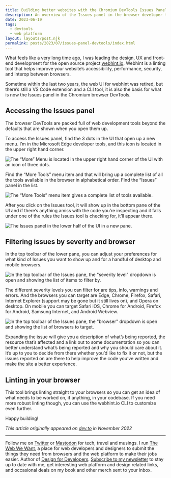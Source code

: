 ```yaml
---
title: Building better websites with the Chromium DevTools Issues Panel
description: An overview of the Issues panel in the browser developer tools
date: 2023-06-19
tags:
  - devtools
  - web platform
layout: layouts/post.njk
permalink: posts/2023/07/issues-panel-devtools/index.html
---
```


What feels like a very long time ago, I was leading the design, UX and front-end development for the open source project [webhint.io](https://webhint.io). Webhint is a linting tool that helps improve your website’s accessibility, performance, security, and interop between browsers.

Sometime within the last two years, the web UI for webhint was retired, but there’s still a VS Code extension and a CLI tool, it is also the basis for what is now the Issues panel in the Chromium browser DevTools.

## Accessing the Issues panel
The browser DevTools are packed full of web development tools beyond the defaults that are shown when you open them up.

To access the Issues panel, find the 3 dots in the UI that open up a new menu. I’m in the Microsoft Edge developer tools, and this icon is located in the upper right hand corner.


![The “More” Menu is located in the upper right hand corner of the UI with an icon of three dots.](https://dev-to-uploads.s3.amazonaws.com/uploads/articles/4yjbxajmdjbawd195ysw.png)


Find the “More Tools” menu item and that will bring up a complete list of all the tools available in the browser in alphabetical order. Find the “Issues” panel in the list.


![The “More Tools” menu item gives a complete list of tools available.](https://dev-to-uploads.s3.amazonaws.com/uploads/articles/jpue44vdyyen6d5vylcq.png)

After you click on the Issues tool, it will show up in the bottom pane of the UI and if there’s anything amiss with the code you’re inspecting and it falls under one of the rules the Issues tool is checking for, it’ll appear there.



![The Issues panel in the lower half of the UI in a new pane.](https://dev-to-uploads.s3.amazonaws.com/uploads/articles/9s7l2wr1l2yyvmbj3cyu.png)


## Filtering issues by severity and browser

In the top toolbar of the lower pane, you can adjust your preferences for what kind of Issues you want to show up and for a handful of desktop and mobile browsers.


![In the top toolbar of the Issues pane, the "severity level" dropdown is open and showing the list of items to filter by.](https://dev-to-uploads.s3.amazonaws.com/uploads/articles/twtt14uxfcs8vdj2j7hp.png)

The different severity levels you can filter for are tips, info, warnings and errors. And the browsers you can target are Edge, Chrome, Firefox, Safari, Internet Explorer (support may be gone but it still lives on), and Opera on desktop. On mobile you can target Safari iOS, Chrome for Android, Firefox for Android, Samsung Internet, and Android Webview.


![In the top toolbar of the Issues pane, the "browser" dropdown is open and showing the list of browsers to target.](https://dev-to-uploads.s3.amazonaws.com/uploads/articles/253642jytvc9u6b7b26d.png)

Expanding the issue will give you a description of what’s being reported, the resource that’s affected and a link out to some documentation so you can better understand what’s being reported and why you should care about it. It’s up to you to decide from there whether you’d like to fix it or not, but the issues reported on are there to help improve the code you’ve written and make the site a better experience.

## Linting in your browser
This tool brings linting straight to your browsers so you can get an idea of what needs to be worked on, if anything, in your codebase. If you need more robust linting though, you can use the webhint.io CLI to customize even further.

Happy building! 

*This article originally appeared on [dev.to](https://dev.to/seaotta/building-better-websites-with-the-chromium-devtools-issues-panel-c9n) in November 2022*

---

Follow me on [Twitter](https://twitter.com/seaotta) or [Mastodon](https://toot.cafe/@seaotta) for tech, travel and musings. I run [The Web We Want](https://webwewant.fyi), a place for web developers and designers to submit the things they need from browsers and the web platform to make their jobs easier. Author of [Design for Developers](https://www.manning.com/books/design-for-developers?utm_source=stimac&utm_medium=affiliate&utm_campaign=book_stimac_design_4_19_22&a_aid=stimac&a_bid=5f6ba095). [Subscribe to my newsletter](https://webwitchweekly.beehiiv.com/) to stay up to date with me, get interesting web platform and design related links, and occasional deals on my book and other merch sent to your inbox.